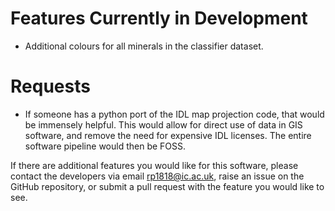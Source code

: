 # Features Currently in Development

- Additional colours for all minerals in the classifier dataset.

# Requests

- If someone has a python port of the IDL map projection code, that would be immensely helpful. This would allow for direct use of data in GIS software, and remove the need for expensive IDL licenses. The entire software pipeline would then be FOSS.

If there are additional features you would like for this software, please contact the developers via email rp1818@ic.ac.uk, raise an issue on the GitHub repository, or submit a pull request with the feature you would like to see.